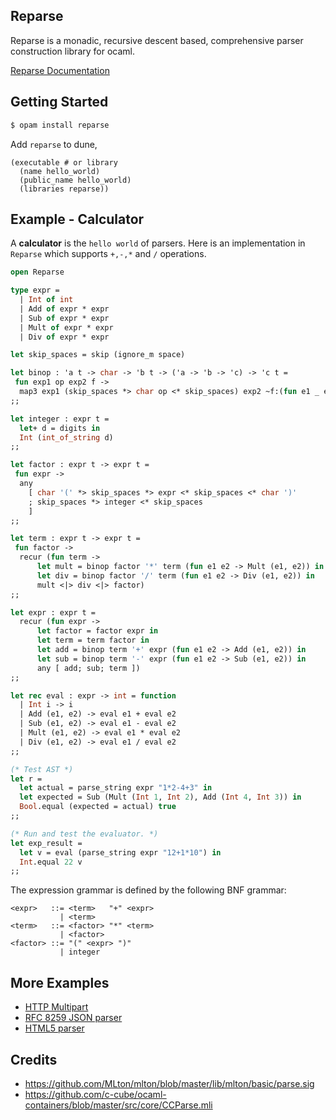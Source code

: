 ## Reparse

Reparse is a monadic, recursive descent based, comprehensive parser construction library for ocaml.

[Reparse Documentation](https://lemaetech.co.uk/reparse/)

## Getting Started

```sh
$ opam install reparse
```

Add `reparse` to dune,

```
(executable # or library
  (name hello_world)
  (public_name hello_world)
  (libraries reparse))
```

## Example - Calculator

A **calculator** is the `hello world` of parsers. Here is an implementation in `Reparse` which supports `+,-,*` and `/` operations.

```ocaml
open Reparse

type expr =
  | Int of int
  | Add of expr * expr
  | Sub of expr * expr
  | Mult of expr * expr
  | Div of expr * expr

let skip_spaces = skip (ignore_m space)

let binop : 'a t -> char -> 'b t -> ('a -> 'b -> 'c) -> 'c t =
 fun exp1 op exp2 f ->
  map3 exp1 (skip_spaces *> char op <* skip_spaces) exp2 ~f:(fun e1 _ e2 -> f e1 e2)
;;

let integer : expr t =
  let+ d = digits in
  Int (int_of_string d)
;;

let factor : expr t -> expr t =
 fun expr ->
  any
    [ char '(' *> skip_spaces *> expr <* skip_spaces <* char ')'
    ; skip_spaces *> integer <* skip_spaces
    ]
;;

let term : expr t -> expr t =
 fun factor ->
  recur (fun term ->
      let mult = binop factor '*' term (fun e1 e2 -> Mult (e1, e2)) in
      let div = binop factor '/' term (fun e1 e2 -> Div (e1, e2)) in
      mult <|> div <|> factor)
;;

let expr : expr t =
  recur (fun expr ->
      let factor = factor expr in
      let term = term factor in
      let add = binop term '+' expr (fun e1 e2 -> Add (e1, e2)) in
      let sub = binop term '-' expr (fun e1 e2 -> Sub (e1, e2)) in
      any [ add; sub; term ])
;;

let rec eval : expr -> int = function
  | Int i -> i
  | Add (e1, e2) -> eval e1 + eval e2
  | Sub (e1, e2) -> eval e1 - eval e2
  | Mult (e1, e2) -> eval e1 * eval e2
  | Div (e1, e2) -> eval e1 / eval e2
;;

(* Test AST *)
let r =
  let actual = parse_string expr "1*2-4+3" in
  let expected = Sub (Mult (Int 1, Int 2), Add (Int 4, Int 3)) in
  Bool.equal (expected = actual) true
;;

(* Run and test the evaluator. *)
let exp_result =
  let v = eval (parse_string expr "12+1*10") in
  Int.equal 22 v
;;

```

The expression grammar is defined by the following BNF grammar:

```ebnf
<expr>   ::= <term>   "+" <expr>
           | <term>
<term>   ::= <factor> "*" <term>
           | <factor>
<factor> ::= "(" <expr> ")"
           | integer
```

## More Examples

- [HTTP Multipart](https://github.com/lemaetech/http-multipart-formdata/blob/master/src/http_multipart_formdata.ml)
- [RFC 8259 JSON parser](https://github.com/lemaetech/reparse/blob/master/examples/json.ml)
- [HTML5 parser](https://github.com/lemaetech/pp_html/blob/master/src/pp_html.ml)

## Credits

- https://github.com/MLton/mlton/blob/master/lib/mlton/basic/parse.sig
- https://github.com/c-cube/ocaml-containers/blob/master/src/core/CCParse.mli
